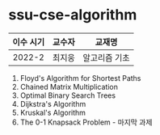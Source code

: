 # ssu-cse-algorithm

|이수 시기|교수자|교재명|
|:---:|:---:|:---:|
|2022-2|최지웅|알고리즘 기초|

1. Floyd's Algorithm for Shortest Paths
2. Chained Matrix Multiplication
3. Optimal Binary Search Trees
4. Dijkstra's Algorithm
5. Kruskal's Algorithm
6. The 0-1 Knapsack Problem - 마지막 과제
